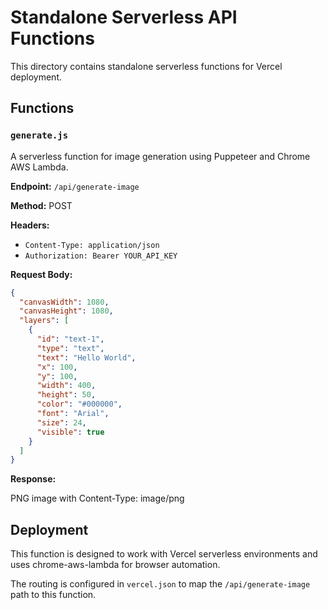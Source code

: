 # Standalone Serverless API Functions

This directory contains standalone serverless functions for Vercel deployment.

## Functions

### `generate.js`

A serverless function for image generation using Puppeteer and Chrome AWS Lambda.

**Endpoint:** `/api/generate-image`

**Method:** POST

**Headers:**

- `Content-Type: application/json`
- `Authorization: Bearer YOUR_API_KEY`

**Request Body:**

```json
{
  "canvasWidth": 1080,
  "canvasHeight": 1080,
  "layers": [
    {
      "id": "text-1",
      "type": "text",
      "text": "Hello World",
      "x": 100,
      "y": 100,
      "width": 400,
      "height": 50,
      "color": "#000000",
      "font": "Arial",
      "size": 24,
      "visible": true
    }
  ]
}
```

**Response:**

PNG image with Content-Type: image/png

## Deployment

This function is designed to work with Vercel serverless environments and uses chrome-aws-lambda for browser automation.

The routing is configured in `vercel.json` to map the `/api/generate-image` path to this function.
